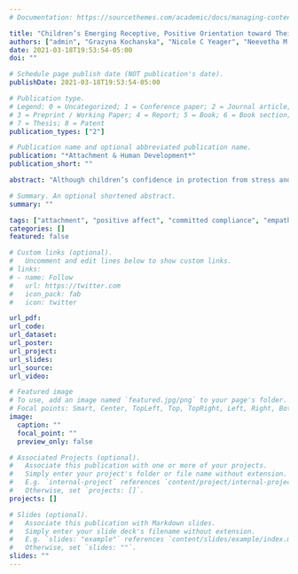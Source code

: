 ```yaml
---
# Documentation: https://sourcethemes.com/academic/docs/managing-content/

title: "Children’s Emerging Receptive, Positive Orientation toward Their Parents in the Network of Early Attachment Relationships"
authors: ["admin", "Grazyna Kochanska", "Nicole C Yeager", "Neevetha M Sivagurunathan", "Rochelle L Praska", "Robin J Campbell", "Sung Yi Shin"]
date: 2021-03-18T19:53:54-05:00
doi: ""

# Schedule page publish date (NOT publication's date).
publishDate: 2021-03-18T19:53:54-05:00

# Publication type.
# Legend: 0 = Uncategorized; 1 = Conference paper; 2 = Journal article;
# 3 = Preprint / Working Paper; 4 = Report; 5 = Book; 6 = Book section;
# 7 = Thesis; 8 = Patent
publication_types: ["2"]

# Publication name and optional abbreviated publication name.
publication: "*Attachment & Human Development*"
publication_short: ""

abstract: "Although children’s confidence in protection from stress and threat is often seen as the key benefit of secure attachment, scholars have increasingly come to appreciate the role of early security in inaugurating the child’s receptive, positive orientation toward the parent – a foundation for cooperative parent-child relationships and successful socialization. However, few studies have considered the child’s early attachment organization and receptive, positive orientation in the context of early relationships with both the mother and the father. Further, few studies have compared all four main attachment groups (secure, avoidant, resistant, and disorganized), and utilized multiple observational measures of children’s receptive, positive orientation toward each parent. In 192 mother-child and 186 father-child dyads from community families, children’s attachment was assessed at 15-17 months in Strange Situation Paradigm. Aspects of receptive, positive orientation toward each parent – positive affect, committed compliance, empathic concern, and restraint in response to parental prohibition – were observed in naturalistic laboratory contexts. Generally, securely attached children were more receptive and positive than insecure, although specific effects depended on the measure, comparison group (avoidant, resistant, disorganized), and the relationship (mother- or father-child). For positive orientation in the father-child dyad, being secure with both parents conferred a modest additional benefit."

# Summary. An optional shortened abstract.
summary: ""

tags: ["attachment", "positive affect", "committed compliance", "empathy", "restraint", "mother-child relationship", "father-child relationship"]
categories: []
featured: false

# Custom links (optional).
#   Uncomment and edit lines below to show custom links.
# links:
# - name: Follow
#   url: https://twitter.com
#   icon_pack: fab
#   icon: twitter

url_pdf:
url_code:
url_dataset:
url_poster:
url_project:
url_slides:
url_source:
url_video:

# Featured image
# To use, add an image named `featured.jpg/png` to your page's folder. 
# Focal points: Smart, Center, TopLeft, Top, TopRight, Left, Right, BottomLeft, Bottom, BottomRight.
image:
  caption: ""
  focal_point: ""
  preview_only: false

# Associated Projects (optional).
#   Associate this publication with one or more of your projects.
#   Simply enter your project's folder or file name without extension.
#   E.g. `internal-project` references `content/project/internal-project/index.md`.
#   Otherwise, set `projects: []`.
projects: []

# Slides (optional).
#   Associate this publication with Markdown slides.
#   Simply enter your slide deck's filename without extension.
#   E.g. `slides: "example"` references `content/slides/example/index.md`.
#   Otherwise, set `slides: ""`.
slides: ""
---
```

